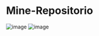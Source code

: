 # Mine-Repositorio

![image](https://user-images.githubusercontent.com/82539582/196014693-ca988bf3-4bf9-48bd-a506-96262f3294b8.png)
![image](https://user-images.githubusercontent.com/82539582/196014701-fd1da0f4-982d-49c7-bcad-d0b7971ab906.png)
